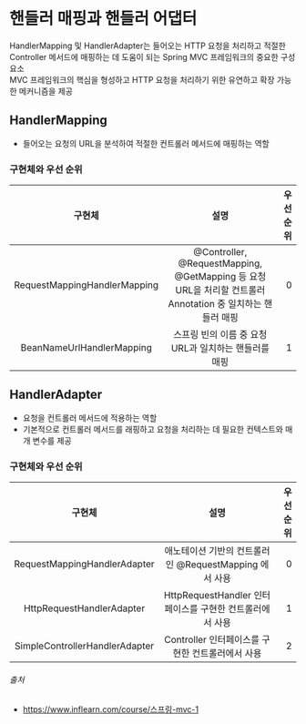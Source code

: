 # 핸들러 매핑과 핸들러 어댑터

HandlerMapping 및 HandlerAdapter는 들어오는 HTTP 요청을 처리하고 적절한 Controller 메서드에 매핑하는 데 도움이 되는 Spring MVC 프레임워크의 중요한 구성 요소  
MVC 프레임워크의 핵심을 형성하고 HTTP 요청을 처리하기 위한 유연하고 확장 가능한 메커니즘을 제공

## HandlerMapping

- 들어오는 요청의 URL을 분석하여 적절한 컨트롤러 메서드에 매핑하는 역할

### 구현체와 우선 순위

|             구현체              |                                          설명                                           | 우선 순위 |
|:----------------------------:|:-------------------------------------------------------------------------------------:|------:|
| RequestMappingHandlerMapping | @Controller, @RequestMapping, @GetMapping 등 요청 URL을 처리할 컨트롤러 Annotation 중 일치하는 핸들러 매핑 |     0 |
|  BeanNameUrlHandlerMapping   |                           스프링 빈의 이름 중 요청 URL과 일치하는 핸들러를 매핑                            |     1 |

## HandlerAdapter

- 요청을 컨트롤러 메서드에 적용하는 역할
- 기본적으로 컨트롤러 메서드를 래핑하고 요청을 처리하는 데 필요한 컨텍스트와 매개 변수를 제공

### 구현체와 우선 순위

|              구현체               |                   설명                    | 우선 순위 |
|:------------------------------:|:---------------------------------------:|------:|
|  RequestMappingHandlerAdapter  |  애노테이션 기반의 컨트롤러인 @RequestMapping 에서 사용  |     0 |
|   HttpRequestHandlerAdapter    | HttpRequestHandler 인터페이스를 구현한 컨트롤러에서 사용 |     1 |
| SimpleControllerHandlerAdapter |     Controller 인터페이스를 구현한 컨트롤러에서 사용     |     2 |


###### 출처

- https://www.inflearn.com/course/스프링-mvc-1